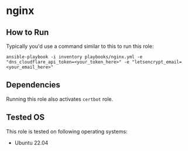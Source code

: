 # nginx

## How to Run

Typically you'd use a command similar to this to run this role:

    ansible-playbook -i inventory playbooks/nginx.yml -e "dns_cloudflare_api_token=<your_token_here>" -e "letsencrypt_email=<your_email_here>"

## Dependencies

Running this role also activates `certbot` role. 

## Tested OS

This role is tested on following operating systems:

- Ubuntu 22.04
